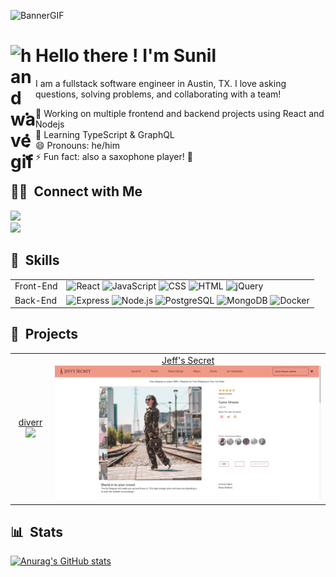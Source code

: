 ![BannerGIF]()

# <img alt="handwavegif" src="https://user-images.githubusercontent.com/39513876/112366216-8cfe7400-8cfe-11eb-8116-7d3dbae20e97.gif" width='40' align="left"/> Hello there ! I'm Sunil

I am a fullstack software engineer in Austin, TX. I love asking questions, solving problems, and collaborating with a team!
- 🔭  Working on multiple frontend and backend projects using React and Nodejs
- 🌱  Learning TypeScript & GraphQL
- 😄  Pronouns: he/him
- ⚡ Fun fact: also a saxophone player! 🎷


##  🤝🏻 &nbsp;Connect with Me

<a href="https://www.linkedin.com/in/sunil-gadgil/"><img src="https://img.shields.io/badge/-Sunil%20Gadgil-0077B5?style=for-the-badge&logo=Linkedin&logoColor=white"/></a>
<br>
<a href="mailto:sunilrgadgil@gmail.com"><img src="https://img.shields.io/badge/-sunilrgadgil@gmail.com-D14836?style=for-the-badge&logo=Gmail&logoColor=white"/></a>


## 🚀 &nbsp;Skills
<table>
  <tr>
    <td>Front-End</td>
    <td>
      <img alt="React" src="https://img.shields.io/badge/React-0088CC?logo=react&logoColor=white&style=for-the-badge" />
      <img alt="JavaScript" src="https://img.shields.io/badge/JavaScript-E89313?logo=javascript&logoColor=white&style=for-the-badge" />
      <img alt="CSS" src="https://img.shields.io/badge/CSS-1572B6?logo=css3&logoColor=white&style=for-the-badge" />
      <img alt="HTML" src="https://img.shields.io/badge/HTML-E34F26?logo=html5&logoColor=white&style=for-the-badge" />
      <img alt="jQuery" src="https://img.shields.io/badge/jQuery-0769AD?logo=jQuery&logoColor=white&style=for-the-badge" />
    </td>
  </tr>
    <tr>
    <td>Back-End</td>
    <td>
      <img alt="Express" src="https://img.shields.io/badge/express-000000?logo=express&logoColor=white&style=for-the-badge" />
      <img alt="Node.js" src="https://img.shields.io/badge/node.js-339933?logo=node.js&logoColor=white&style=for-the-badge" />
      <img alt="PostgreSQL" src="https://camo.githubusercontent.com/281c069a2703e948b536500b9fd808cb4fb2496b3b66741db4013a2c89e91986/68747470733a2f2f696d672e736869656c64732e696f2f62616467652f506f737467726553514c2d3331363139323f7374796c653d666f722d7468652d6261646765266c6f676f3d706f737467726573716c266c6f676f436f6c6f723d7768697465" />
      <img alt="MongoDB" src="https://img.shields.io/badge/MongoDB-47A248?logo=mongodb&logoColor=white&style=for-the-badge" />
      <img alt="Docker" src="https://img.shields.io/badge/docker-2496ED?logo=docker&logoColor=white&style=for-the-badge" />
    </td>
  </tr>
</table>

## 🎨 &nbsp;Projects
| | |
| :-------------: | :-------------: |
| <a href="https://github.com/hratx-blue-ocean/diverr">diverr</a>![](https://github.com/hratx-blue-ocean/diverr/blob/master/gifs/about.gif) | <a href="https://github.com/ht-atx55-team-timbre/project-catwalk">Jeff's Secret</a>![](public/overview.gif) | <a href="https://github.com/itsme-sunil/qa-service">Houston System Design</a>![](public/houston-system-design-test.png) | |

## 📊 &nbsp;Stats

[![Anurag's GitHub stats](https://github-readme-stats.vercel.app/api?username=itsme-sunil)](https://github.com/anuraghazra/github-readme-stats)
